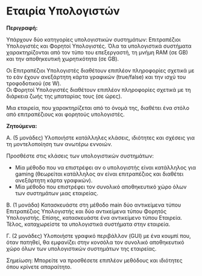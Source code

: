 # Εταιρία Υπολογιστών

**Περιγραφή:**

Υπάρχουν δύο κατηγορίες υπολογιστικών συστημάτων: Επιτραπέζιοι Υπολογιστές και Φορητοί Υπολογιστές. Όλα τα υπολογιστικά συστήματα χαρακτηρίζονται από τον τύπο του επεξεργαστή, τη μνήμη RAM (σε GB) και την αποθηκευτική χωρητικότητα (σε GB).

Οι Επιτραπέζιοι Υπολογιστές διαθέτουν επιπλέον πληροφορίες σχετικά με το εάν έχουν ανεξάρτητη κάρτα γραφικών (true/false) και την ισχύ του τροφοδοτικού (σε W).   
Οι Φορητοί Υπολογιστές διαθέτουν επιπλέον πληροφορίες σχετικά με τη διάρκεια ζωής της μπαταρίας τους (σε ώρες).

Μια εταιρεία, που χαρακτηρίζεται από το όνομά της, διαθέτει ένα στόλο από επιτραπέζιους και φορητούς υπολογιστές.

**Ζητούμενα:**

Α. (5 μονάδες) Υλοποιήστε κατάλληλες κλάσεις, ιδιότητες και σχέσεις για τη μοντελοποίηση των ανωτέρω εννοιών.

Προσθέστε στις κλάσεις των υπολογιστικών συστημάτων:

- Μία μέθοδο που να επιστρέφει αν ο υπολογιστής είναι κατάλληλος για gaming (θεωρείται κατάλληλος αν είναι επιτραπέζιος και διαθέτει ανεξάρτητη κάρτα γραφικών).   
- Μία μέθοδο που επιστρέφει τον συνολικό αποθηκευτικό χώρο όλων των συστημάτων μιας εταιρείας.

Β. (1 μονάδα) Κατασκευάστε στη μέθοδο main δύο αντικείμενα τύπου Επιτραπέζιος Υπολογιστής και δύο αντικείμενα τύπου Φορητός Υπολογιστής. Επίσης, κατασκευάστε ένα αντικείμενο τύπου Εταιρεία. Τέλος, καταχωρείστε τα υπολογιστικά συστήματα στην εταιρεία.

Γ. (2 μονάδες) Υλοποιήστε γραφικό περιβάλλον (GUI) με ένα κουμπί που, όταν πατηθεί, θα εμφανίζει στην κονσόλα τον συνολικό αποθηκευτικό χώρο όλων των υπολογιστικών συστημάτων της εταιρείας.

Σημείωση: Μπορείτε να προσθέσετε επιπλέον μεθόδους και ιδιότητες όπου κρίνετε απαραίτητο.
